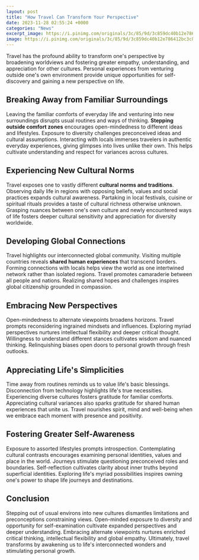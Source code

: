 ```yaml
---
layout: post
title: "How Travel Can Transform Your Perspective"
date: 2023-11-28 02:55:24 +0000
categories: "News"
excerpt_image: https://i.pinimg.com/originals/3c/85/9d/3c859dc40b12e786412bc3c8a02af489.png
image: https://i.pinimg.com/originals/3c/85/9d/3c859dc40b12e786412bc3c8a02af489.png
---
```


Travel has the profound ability to transform one's perspective by broadening worldviews and fostering greater empathy, understanding, and appreciation for other cultures. Personal experiences from venturing outside one's own environment provide unique opportunities for self-discovery and gaining a new perspective on life.
## Breaking Away from Familiar Surroundings
Leaving the familiar comforts of everyday life and venturing into new surroundings disrupts usual routines and ways of thinking. **Stepping outside comfort zones** encourages open-mindedness to different ideas and lifestyles. Exposure to diversity challenges preconceived ideas and cultural assumptions. Interacting with locals immerses travelers in authentic everyday experiences, giving glimpses into lives unlike their own. This helps cultivate understanding and respect for variances across cultures.
## Experiencing New Cultural Norms  
Travel exposes one to vastly different **cultural norms and traditions**. Observing daily life in regions with opposing beliefs, values and social practices expands cultural awareness. Partaking in local festivals, cuisine or spiritual rituals provides a taste of cultural richness otherwise unknown. Grasping nuances between one's own culture and newly encountered ways of life fosters deeper cultural sensitivity and appreciation for diversity worldwide. 
## Developing Global Connections
Travel highlights our interconnected global community. Visiting multiple countries reveals **shared human experiences** that transcend borders. Forming connections with locals helps view the world as one intertwined network rather than isolated regions. Travel promotes camaraderie between all people and nations. Realizing shared hopes and challenges inspires global citizenship grounded in compassion.
## Embracing New Perspectives  
Open-mindedness to alternate viewpoints broadens horizons. Travel prompts reconsidering ingrained mindsets and influences. Exploring myriad perspectives nurtures intellectual flexibility and deeper critical thought. Willingness to understand different stances cultivates wisdom and nuanced thinking. Relinquishing biases open doors to personal growth through fresh outlooks.
## Appreciating Life's Simplicities
Time away from routines reminds us to value life's basic blessings. Disconnection from technology highlights life's true necessities. Experiencing diverse cultures fosters gratitude for familiar comforts. Appreciating cultural variances also sparks gratitude for shared human experiences that unite us. Travel nourishes spirit, mind and well-being when we embrace each moment with presence and positivity.
## Fostering Greater Self-Awareness 
Exposure to assorted lifestyles prompts introspection. Contemplating cultural contrasts encourages examining personal identities, values and place in the world. Journeys stimulate questioning preconceived roles and boundaries. Self-reflection cultivates clarity about inner truths beyond superficial identities. Exploring life's myriad possibilities inspires owning one's power to shape life journeys and destinations.
## Conclusion
Stepping out of usual environs into new cultures dismantles limitations and preconceptions constraining views. Open-minded exposure to diversity and opportunity for self-examination cultivate expanded perspectives and deeper understanding. Embracing alternate viewpoints nurtures enriched critical thinking, intellectual flexibility and global empathy. Ultimately, travel transforms by awakening us to life's interconnected wonders and stimulating personal growth.